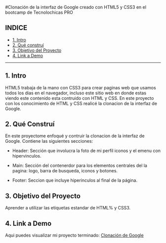 #Clonación de la interfaz de Google  creado con HTML5 y CSS3 en el bootcamp de Tecnolochicas PRO

## **INDICE**

* [1. Intro](https://github.com/Janval07/ClonacionGoogle/edit/main/README.md#1-intro)
* [2. Qué construí](https://github.com/Janval07/ClonacionGoogle/edit/main/README.md#2-qu%C3%A9-constru%C3%AD)
* [3. Objetivo del Proyecto](https://github.com/Janval07/ClonacionGoogle/edit/main/README.md#3-objetivo-del-proyecto)
* [4. Link a Demo](https://github.com/Janval07/ClonacionGoogle/edit/main/README.md#4-link-a-demo)

****

## 1. Intro
HTML5 trabaja de la mano con CSS3 para crear paginas web que usamos todos los dias en el navegador, incluso este sitio web en donde estas viendo este contenido esta contruido con HTML y CSS. En este proyecto con los conocimiento de HTML y CSS realicé la clonacion de la interfaz de Google.

## 2. Qué Construí 
En este proyectome enfoqué y contruir la clonacion de la interfaz de Google.
Contiene las siguientes secciones:

* Header: Sección que involucra la foto de mi perfil iconos y el emenu con hipervinculos.

* Main: Sección del contenerdor para los elementos centrales del la pagina: logo, barra de busqueda, iconos y botones.

* Footer: Seccion que incluye hiperinculos al final de la página.

## 3. Objetivo del Proyecto
Aprender a utilizar las etiquetas estandar de HTML% y CSS3.

## 4. Link a Demo
Aqui puedes visualizar mi proyecto terminado: [Clonación de Google](#)

